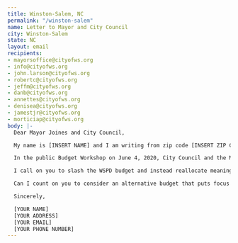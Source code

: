 ```yaml
---
title: Winston-Salem, NC
permalink: "/winston-salem"
name: Letter to Mayor and City Council
city: Winston-Salem
state: NC
layout: email
recipients:
- mayorsoffice@cityofws.org
- info@cityofws.org
- john.larson@cityofws.org
- robertc@cityofws.org
- jeffm@cityofws.org
- danb@cityofws.org
- annettes@cityofws.org
- denisea@cityofws.org
- jamestjr@cityofws.org
- morticiap@cityofws.org
body: |-
  Dear Mayor Joines and City Council,

  My name is [INSERT NAME] and I am writing from zip code [INSERT ZIP CODE] regarding the proposed City of Winston-Salem budget that allocates 52.5% of the General Fund to Public Safety, totally $112.5 million, with $78,711,550 of that for the Police Department. I urge you to advocate for a meaningful reallocation of the city's expenditures: away from policing, and towards social programs and resources that support housing, jobs, education, health care, child care, and other critical community needs.

  In the public Budget Workshop on June 4, 2020, City Council and the Mayor suggested giving WSPD raises due to their work during the peaceful protests in Winston-Salem, calling these protests "crisis situations." The reason given for not including WSPD raises was for the current public optics when the city needs to be focussing on supporting small businesses. In this Budget Workshop, the question of supporting affordable housing was delayed until after the Budget Adoption meeting on June 15th. It is indefensible to allocate this quantity of funds, and to suggest raises to WSPD, when city workers are experiencing layoffs, denials of wage increases, and thousands of community members face unemployment and housing/food insecurity in the midst of the COVID-19 pandemic.

  I call on you to slash the WSPD budget and instead reallocate meaningful funds towards social programs and resources that support affordable housing, jobs, education, health care, child care, and other critical community needs. I demand a budget that supports community wellbeing, rather than empowers the police force that tears them apart.

  Can I count on you to consider an alternative budget that puts focus on social service programs?

  Sincerely,

  [YOUR NAME]
  [YOUR ADDRESS]
  [YOUR EMAIL]
  [YOUR PHONE NUMBER]
---
```


